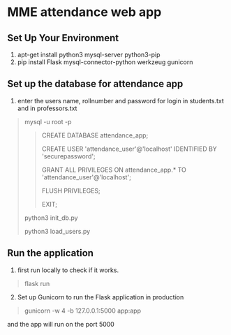 # MME attendance web app

## Set Up Your Environment
1. apt-get install python3 mysql-server python3-pip
2. pip install Flask mysql-connector-python werkzeug gunicorn

## Set up the database for attendance app
1. enter the users name, rollnumber and password for login in students.txt and in professors.txt
> mysql -u root -p
>> CREATE DATABASE attendance_app;
>> 
>> CREATE USER 'attendance_user'@'localhost' IDENTIFIED BY 'securepassword';
>> 
>> GRANT ALL PRIVILEGES ON attendance_app.* TO 'attendance_user'@'localhost';
>> 
>> FLUSH PRIVILEGES;
>> 
>> EXIT;
>
> python3 init_db.py
>
> python3 load_users.py

## Run the application
1. first run locally to check if it works.
> flask run
2. Set up Gunicorn to run the Flask application in production
> gunicorn -w 4 -b 127.0.0.1:5000 app:app

and the app will run on the port 5000

